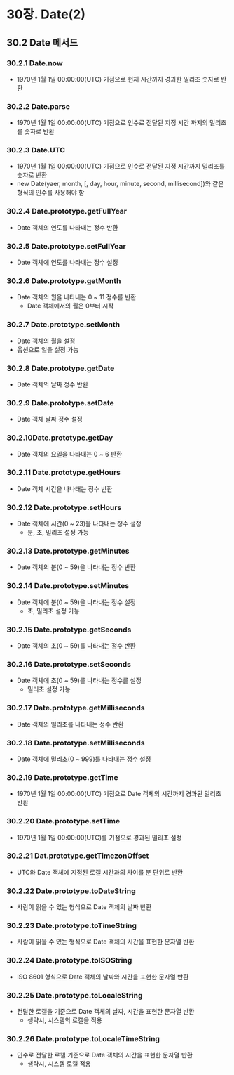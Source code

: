 # 30장. Date(2)

## 30.2 Date 메서드

### 30.2.1 Date.now

* 1970년 1월 1일 00:00:00(UTC) 기점으로 현재 시간까지 경과한 밀리초 숫자로 반환



### 30.2.2 Date.parse

* 1970년 1월 1일 00:00:00(UTC) 기점으로 인수로 전달된 지정 시간 까지의 밀리초를 숫자로 반환



### 30.2.3 Date.UTC

* 1970년 1월 1일 00:00:00(UTC) 기점으로 인수로 전달된 지정 시간까지 밀리초를 숫자로 반환
* new Date(yaer, month, [, day, hour, minute, second, millisecond])와 같은 형식의 인수를 사용해야 함



### 30.2.4 Date.prototype.getFullYear

* Date 객체의 연도를 나타내는 정수 반환



### 30.2.5 Date.prototype.setFullYear

* Date 객체에 연도를 나타내는 정수 설정



### 30.2.6 Date.prototype.getMonth

* Date 객체의 원을 나타내는 0 ~ 11 정수를 반환
  * Date 객체에서의 월은 0부터 시작



### 30.2.7 Date.prototype.setMonth

* Date 객체의 월을 설정
* 옵션으로 일을 설정 가능



### 30.2.8 Date.prototype.getDate

* Date 객체의 날짜 정수 반환



### 30.2.9 Date.prototype.setDate

* Date 객체 날짜 정수 설정



### 30.2.10Date.prototype.getDay

* Date 객체의 요일을 나타내는 0 ~ 6 반환



### 30.2.11 Date.prototype.getHours

* Date 객체 시간을 나나태는 정수 반환



### 30.2.12 Date.prototype.setHours

* Date 객체에 시간(0 ~ 23)을 나타내는 정수 설정
  * 분, 초, 밀리초 설정 가능



### 30.2.13 Date.prototype.getMinutes

* Date 객체의 분(0 ~ 59)을 나타내는 정수 반환



### 30.2.14 Date.prototype.setMinutes

* Date 객체에 분(0 ~ 59)을 나타내는 정수 설정
  * 초, 밀리초 설정 가능



### 30.2.15 Date.prototype.getSeconds

* Date 객체의 초(0 ~ 59)를 나타내는 정수 반환



### 30.2.16 Date.prototype.setSeconds

* Date 객체에 초(0 ~ 59)를 나타내는 정수를 설정
  * 밀리초 설정 가능



### 30.2.17 Date.prototype.getMilliseconds

* Date 객체의 밀리초를 나타내는 정수 반환



### 30.2.18 Date.prototype.setMilliseconds

* Date 객체에 밀리초(0 ~ 999)를 나타내는 정수 설정



### 30.2.19 Date.prototype.getTime

* 1970년 1월 1일 00:00:00(UTC) 기점으로 Date 객체의 시간까지 경과된 밀리초 반환



### 30.2.20 Date.prototype.setTime

* 1970년 1월 1일 00:00:00(UTC)를 기점으로 경과된 밀리초 설정



### 30.2.21 Dat.prototype.getTimezonOffset

* UTC와 Date 객체에 지정된 로캘 시간과의 차이를 분 단위로 반환



### 30.2.22 Date.prototype.toDateString

* 사람이 읽을 수 있는 형식으로 Date 객체의 날짜 반환



### 30.2.23 Date.prototype.toTimeString

* 사람이 읽을 수 있는 형식으로 Date 객체의 시간을 표현한 문자열 반환



### 30.2.24 Date.prototype.toISOString

* ISO 8601 형식으로 Date 객체의 날짜와 시간을 표현한 문자열 반환



### 30.2.25 Date.prototype.toLocaleString

* 전달한 로캘을 기준으로 Date 객체의 날짜, 시간을 표현한 문자열 반환
  * 생략시, 시스템의 로캘을 적용



### 30.2.26 Date.prototype.toLocaleTimeString

* 인수로 전달한 로캘 기준으로 Date 객체의 시간을 표현한 문자열 반환
  * 생략시, 시스템 로캘 적용

